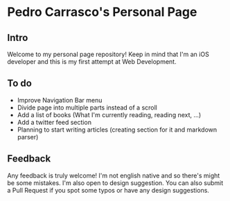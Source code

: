 # Pedro Carrasco's Personal Page

## Intro
Welcome to my personal page repository! Keep in mind that I'm an iOS developer and this is my first attempt at Web Development.

## To do
- Improve Navigation Bar menu
- Divide page into multiple parts instead of a scroll
- Add a list of books (What I'm currently reading, reading next, ...)
- Add a twitter feed section
- Planning to start writing articles (creating section for it and markdown parser)

## Feedback
Any feedback is truly welcome! I'm not english native and so there's might be some mistakes. I'm also open to design suggestion. You can also submit a Pull Request if you spot some typos or have any design suggestions.
